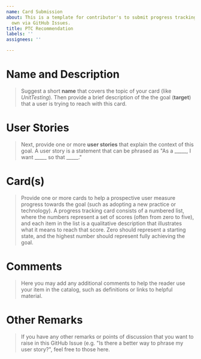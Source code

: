 ```yaml
---
name: Card Submission
about: This is a template for contributor's to submit progress tracking cards of their
  own via GitHub Issues.
title: PTC Recommendation
labels: ''
assignees: ''

---
```


# Name and Description

> Suggest a short **name** that covers the topic of your card (like *UnitTesting*). 
> Then provide a brief description of the the goal (**target**) that a user is trying to reach with this card.

<!-- Your Description Below -->

# User Stories
> Next, provide one or more **user stories** that explain the context of this goal.
> A user story is a statement that can be phrased as "As a _____, I want _____ so that _____."

<!-- Your User Story Below -->

# Card(s)

> Provide one or more cards to help a prospective user measure progress towards the goal (such as adopting a new practice or technology). A progress tracking card consists of a numbered list, where the numbers represent a set of scores (often from zero to five), and each item in the list is a qualitative description that illustrates what it means to reach that score. Zero should represent a starting state, and the highest number should represent fully achieving the goal.

<!--
Your Card Below.
Example:
0. Little or no independent testing. Functional testing via users.
1. Independent functional testing of primary capabilities.
2. Primary functional testing, some unit test coverage.
3. Comprehensive unit testing, primary functional testing.
4. Comprehensive unit testing, functional testing for documented use cases.
5. Comprehensive unit, use case functional testing; test coverage commitment.
-->

# Comments
> Here you may add any additional comments to help the reader use your item in the catalog, such as definitions or links to helpful material.

<!-- Any Comments Below -->

# Other Remarks

> If you have any other remarks or points of discussion that you want to raise in this GitHub Issue (e.g. "Is there a better way to phrase my user story?", feel free to those here.

<!-- Remarks Below -->
